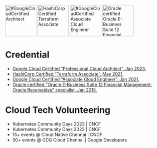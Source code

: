 [<img src="https://templates.images.credential.net/16590181582433100721069374350922.png" alt="#GoogleCloudCertified Architect" width="100px" height="100px"/>](https://www.credential.net/9912e793-3443-4106-ae12-d68b9a5c7cf8)
[<img src="https://images.credly.com/size/680x680/images/99289602-861e-4929-8277-773e63a2fa6f/image.png" alt="HashiCorp Certified Terraform Associate" width="100px" height="100px"/>](https://www.credly.com/badges/0a7d6791-e971-4dac-b8f3-fe02701d5bbe)
[<img src="https://templates.images.credential.net/16590187933301617801540872729153.png" alt="#GoogleCloudCertified Associate Cloud Engineer" width="100px" height="100px"/>](https://www.credential.net/2cfd4c7d-21d5-45e4-bdb0-deeb44ff8a5e)
[<img src="https://images.credly.com/size/680x680/images/e9f394a5-e65a-4116-b8a8-9818ed6ba30f/Oracle_Specialist_Badge__1_.png" alt="Oracle certified Oracle E-Business Suite 12 Financial Management Oracle Receivables" width="100px" height="100px"/>](https://www.credly.com/badges/b9966f68-8bba-4df9-870b-f21f7241313b)
# Credential
- [Google Cloud Certified “Professional Cloud Architect”, Jan 2023.](https://www.credential.net/9912e793-3443-4106-ae12-d68b9a5c7cf8)
- [HashiCorp Certified “Terraform Associate”, May 2021.](https://www.credly.com/badges/0a7d6791-e971-4dac-b8f3-fe02701d5bbe)
- [Google Cloud Certified “Associate Cloud Engineer”, Jan 2021.](https://www.credential.net/2cfd4c7d-21d5-45e4-bdb0-deeb44ff8a5e)
- [Oracle certified “Oracle E-Business Suite 12 Financial Management: Oracle Receivables” specialist, Jan 2015.](https://www.credly.com/badges/b9966f68-8bba-4df9-870b-f21f7241313b)

# Cloud Tech Volunteering
- Kubernetes Community Days 2023 | CNCF
- Kubernetes Community Days 2022 | CNCF
- 15+ events @ Cloud Native Chennai | CNCF
- 50+ events @ GDG Cloud Chennai | Google Developers
